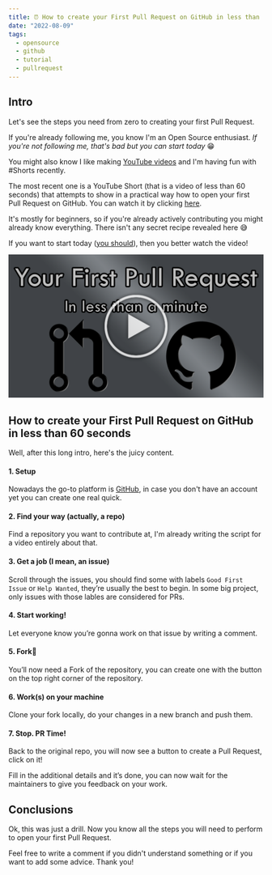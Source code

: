 ```yaml
---
title: ⏰ How to create your First Pull Request on GitHub in less than 60 seconds!
date: "2022-08-09"
tags:
  - opensource
  - github
  - tutorial
  - pullrequest
---
```


## Intro

Let's see the steps you need from zero to creating your first Pull Request.

If you're already following me, you know I'm an Open Source enthusiast.
_If you're not following me, that's bad but you can start today_ 😁

You might also know I like making [YouTube videos](https://www.youtube.com/channel/UC-KqnO3ez7vF-kyIQ_22rdA) and I'm having fun with #Shorts recently.

The most recent one is a YouTube Short (that is a video of less than 60 seconds) that attempts to show in a practical way how to open your first Pull Request on GitHub. You can watch it by clicking [here](https://youtube.com/shorts/0HKE5nDypUg).

It's mostly for beginners, so if you're already actively contributing you might already know everything. There isn't any secret recipe revealed here 😅

If you want to start today ([you should](https://youtu.be/uquIcISFtwg)), then you better watch the video!

[![Youtube Video](./preview.png) ](https://youtube.com/shorts/0HKE5nDypUg)

## How to create your First Pull Request on GitHub in less than 60 seconds

Well, after this long intro, here's the juicy content.

#### 1. Setup

Nowadays the go-to platform is [GitHub](https://github.com/), in case you don't have an account yet you can create one real quick.

#### 2. Find your way (actually, a repo)

Find a repository you want to contribute at, I'm already writing the script for a video entirely about that.

#### 3. Get a job (I mean, an issue)

Scroll through the issues, you should find some with labels `Good First Issue` or `Help Wanted`, they’re usually the best to begin. In some big project, only issues with those lables are considered for PRs.

#### 4. Start working!

Let everyone know you’re gonna work on that issue by writing a comment.

#### 5. Fork🍴

You’ll now need a Fork of the repository, you can create one with the button on the top right corner of the repository.

#### 6. Work(s) on your machine

Clone your fork locally, do your changes in a new branch and push them.

#### 7. Stop. PR Time!

Back to the original repo, you will now see a button to create a Pull Request, click on it!

Fill in the additional details and it’s done, you can now wait for the maintainers to give you feedback on your work.

## Conclusions

Ok, this was just a drill. Now you know all the steps you will need to perform to open your first Pull Request.

Feel free to write a comment if you didn't understand something or if you want to add some advice. Thank you!
